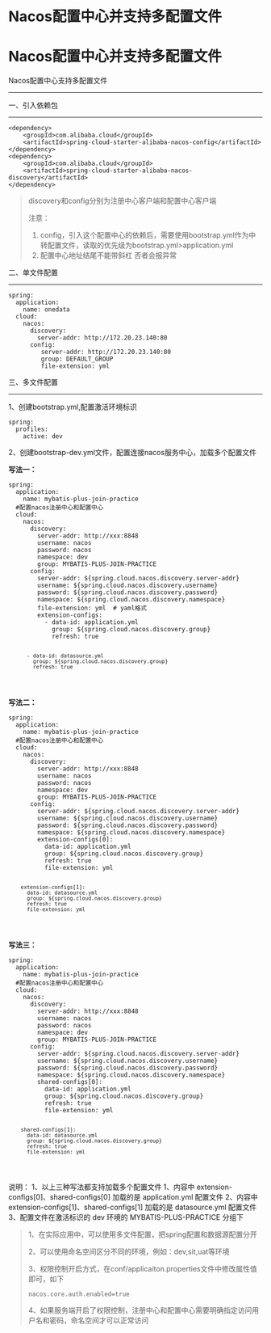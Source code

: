 <h1>Nacos配置中心并支持多配置文件</h1>
<h1>Nacos配置中心并支持多配置文件</h1>
<p>Nacos配置中心支持多配置文件</p>
<hr />
<p>一、引入依赖包</p>
<hr />
<pre><code class="language-xml">&lt;dependency&gt;
    &lt;groupId&gt;com.alibaba.cloud&lt;/groupId&gt;
    &lt;artifactId&gt;spring-cloud-starter-alibaba-nacos-config&lt;/artifactId&gt;
&lt;/dependency&gt;
&lt;dependency&gt;
    &lt;groupId&gt;com.alibaba.cloud&lt;/groupId&gt;
    &lt;artifactId&gt;spring-cloud-starter-alibaba-nacos-discovery&lt;/artifactId&gt;
&lt;/dependency&gt;
</code></pre>
<blockquote>
<p>discovery和config分别为注册中心客户端和配置中心客户端</p>
<p>注意：</p>
<ol>
<li>config，引入这个配置中心的依赖后，需要使用bootstrap.yml作为中转配置文件，读取的优先级为bootstrap.yml&gt;application.yml</li>
<li>配置中心地址结尾不能带斜杠 否者会报异常</li>
</ol>
</blockquote>
<p>二、单文件配置</p>
<hr />
<pre><code class="language-yml">spring:
  application:
    name: onedata
  cloud:
    nacos:
      discovery:
        server-addr: http://172.20.23.140:80
      config:
         server-addr: http://172.20.23.140:80
         group: DEFAULT_GROUP
         file-extension: yml
</code></pre>
<p>三、多文件配置</p>
<hr />
<p>1、创建bootstrap.yml,配置激活环境标识</p>
<pre><code class="language-yml">spring:
  profiles:
    active: dev
</code></pre>
<p>2、创建bootstrap-dev.yml文件，配置连接nacos服务中心，加载多个配置文件</p>
<p><strong>写法一：</strong></p>
<pre><code class="language-yml">spring:
  application:
    name: mybatis-plus-join-practice
  #配置nacos注册中心和配置中心
  cloud:
    nacos:
      discovery:
        server-addr: http://xxx:8848
        username: nacos
        password: nacos
        namespace: dev
        group: MYBATIS-PLUS-JOIN-PRACTICE
      config:
        server-addr: ${spring.cloud.nacos.discovery.server-addr}
        username: ${spring.cloud.nacos.discovery.username}
        password: ${spring.cloud.nacos.discovery.password}
        namespace: ${spring.cloud.nacos.discovery.namespace}
        file-extension: yml  # yaml格式
        extension-configs:
          - data-id: application.yml
            group: ${spring.cloud.nacos.discovery.group}
            refresh: true
 
          - data-id: datasource.yml
            group: ${spring.cloud.nacos.discovery.group}
            refresh: true
</code></pre>
<p><strong>写法二：</strong></p>
<pre><code class="language-yaml">spring:
  application:
    name: mybatis-plus-join-practice
  #配置nacos注册中心和配置中心
  cloud:
    nacos:
      discovery:
        server-addr: http://xxx:8848
        username: nacos
        password: nacos
        namespace: dev
        group: MYBATIS-PLUS-JOIN-PRACTICE
      config:
        server-addr: ${spring.cloud.nacos.discovery.server-addr}
        username: ${spring.cloud.nacos.discovery.username}
        password: ${spring.cloud.nacos.discovery.password}
        namespace: ${spring.cloud.nacos.discovery.namespace}
        extension-configs[0]:
          data-id: application.yml
          group: ${spring.cloud.nacos.discovery.group}
          refresh: true
          file-extension: yml
 
        extension-configs[1]:
          data-id: datasource.yml
          group: ${spring.cloud.nacos.discovery.group}
          refresh: true
          file-extension: yml
</code></pre>
<p><strong>写法三：</strong></p>
<pre><code class="language-yaml">spring:
  application:
    name: mybatis-plus-join-practice
  #配置nacos注册中心和配置中心
  cloud:
    nacos:
      discovery:
        server-addr: http://xxx:8848
        username: nacos
        password: nacos
        namespace: dev
        group: MYBATIS-PLUS-JOIN-PRACTICE
      config:
        server-addr: ${spring.cloud.nacos.discovery.server-addr}
        username: ${spring.cloud.nacos.discovery.username}
        password: ${spring.cloud.nacos.discovery.password}
        namespace: ${spring.cloud.nacos.discovery.namespace}
        shared-configs[0]:
          data-id: application.yml
          group: ${spring.cloud.nacos.discovery.group}
          refresh: true
          file-extension: yml
 
        shared-configs[1]:
          data-id: datasource.yml
          group: ${spring.cloud.nacos.discovery.group}
          refresh: true
          file-extension: yml
</code></pre>
<p>说明： 1、以上三种写法都支持加载多个配置文件 1、内容中 extension-configs[0]、shared-configs[0] 加载的是 application.yml 配置文件 2、内容中 extension-configs[1]、shared-configs[1] 加载的是 datasource.yml 配置文件 3、配置文件在激活标识的 dev 环境的 MYBATIS-PLUS-PRACTICE 分组下</p>
<blockquote>
<p>1、在实际应用中，可以使用多文件配置，把spring配置和数据源配置分开</p>
<p>2、可以使用命名空间区分不同的环境，例如：dev,sit,uat等环境</p>
<p>3、权限控制开启方式，在conf/applicaiton.properties文件中修改属性值即可，如下</p>
<p><code>nacos.core.auth.enabled=true</code></p>
<p>4、如果服务端开启了权限控制，注册中心和配置中心需要明确指定访问用户名和密码，命名空间才可以正常访问</p>
</blockquote>
